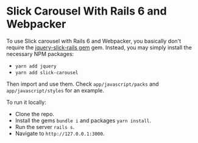 # Slick Carousel With Rails 6 and Webpacker

To use Slick carousel with Rails 6 and Webpacker, you basically don't require the [jquery-slick-rails gem](https://github.com/bodrovis/jquery-slick-rails) gem. Instead, you may simply install the necessary NPM packages:

* `yarn add jquery`
* `yarn add slick-carousel`

Then import and use them. Check `app/javascript/packs` and `app/javascript/styles` for an example.

To run it locally:

* Clone the repo.
* Install the gems `bundle i` and packages `yarn install`.
* Run the server `rails s`.
* Navigate to `http://127.0.0.1:3000`.
